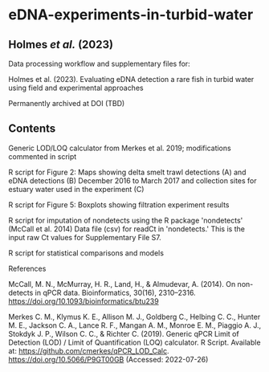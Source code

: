 # eDNA-experiments-in-turbid-water

## Holmes _et al._ (2023)

Data processing workflow and supplementary files for:

Holmes et al. (2023). Evaluating eDNA detection a rare fish in turbid water using field and experimental approaches

Permanently archived at DOI (TBD)

## Contents

Generic LOD/LOQ calculator from Merkes et al. 2019; modifications commented in script

R script for Figure 2: Maps showing delta smelt trawl detections (A) and eDNA detections (B) December 2016 to March 2017 and collection sites for estuary water used in the experiment (C)

R script for Figure 5: Boxplots showing filtration experiment results

R script for imputation of nondetects using the R package 'nondetects' (McCall et al. 2014)
Data file (csv) for readCt in 'nondetects.' This is the input raw Ct values for Supplementary File S7.

R script for statistical comparisons and models

References

McCall, M. N., McMurray, H. R., Land, H., & Almudevar, A. (2014). On non-detects in qPCR data. Bioinformatics, 30(16), 2310–2316. https://doi.org/10.1093/bioinformatics/btu239

Merkes C. M., Klymus K. E., Allison M. J., Goldberg C., Helbing C. C., Hunter M. E., Jackson C. A., Lance R. F., Mangan A. M., Monroe E. M., Piaggio A. J., Stokdyk J. P., Wilson C. C., & Richter C. (2019). Generic qPCR Limit of Detection (LOD) / Limit of Quantification (LOQ) calculator. R Script. Available at: https://github.com/cmerkes/qPCR_LOD_Calc. https://doi.org/10.5066/P9GT00GB (Accessed: 2022-07-26)
